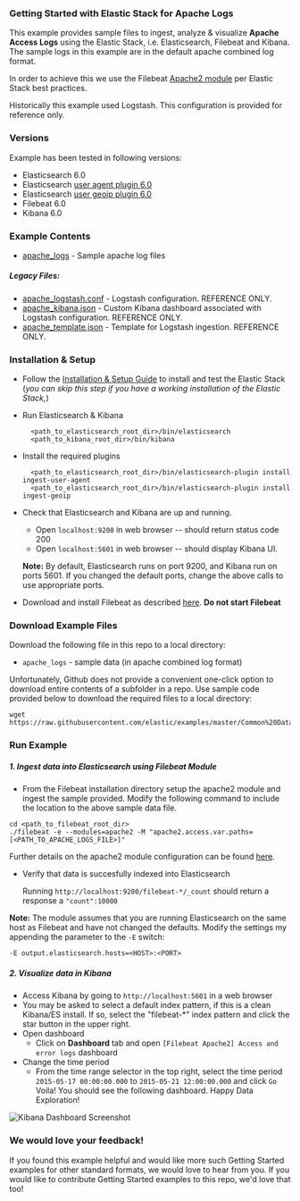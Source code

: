 ### Getting Started with Elastic Stack for Apache Logs

This example provides sample files to ingest, analyze & visualize **Apache Access Logs** using the Elastic Stack, i.e. Elasticsearch, Filebeat and Kibana. The sample logs in this example are in the default apache combined log format.

In order to achieve this we use the Filebeat [Apache2 module](https://www.elastic.co/guide/en/beats/filebeat/6.0/filebeat-module-apache2.html) per Elastic Stack best practices.

Historically this example used Logstash. This configuration is provided for reference only.

### Versions

Example has been tested in following versions:

- Elasticsearch 6.0
- Elasticsearch [user agent plugin 6.0](https://www.elastic.co/guide/en/elasticsearch/plugins/6.0/ingest-user-agent.html)
- Elasticsearch [user geoip plugin 6.0](https://www.elastic.co/guide/en/elasticsearch/plugins/6.0/ingest-geoip.html)
- Filebeat 6.0
- Kibana 6.0

### Example Contents

* [apache_logs](https://github.com/elastic/examples/blob/master/Common%20Data%20Formats/apache_logs/apache_logs) - Sample apache log files

##### Legacy Files:

* [apache_logstash.conf](https://github.com/elastic/examples/blob/master/Common%20Data%20Formats/apache_logs/logstash/apache_logstash.conf) -  Logstash configuration. REFERENCE ONLY.
* [apache_kibana.json](https://github.com/elastic/examples/blob/master/Common%20Data%20Formats/apache_logs/logstash/apache_kibana.json) - Custom Kibana dashboard associated with Logstash configuration. REFERENCE ONLY.
* [apache_template.json](https://github.com/elastic/examples/blob/master/Common%20Data%20Formats/apache_logs/logstash/apache_template.json) - Template for Logstash ingestion. REFERENCE ONLY.

### Installation & Setup

* Follow the [Installation & Setup Guide](https://github.com/elastic/examples/blob/master/Installation%20and%20Setup.md) to install and test the Elastic Stack (*you can skip this step if you have a working installation of the Elastic Stack,*)

* Run Elasticsearch & Kibana

  ```shell
    <path_to_elasticsearch_root_dir>/bin/elasticsearch
    <path_to_kibana_root_dir>/bin/kibana
    ```

* Install the required plugins

  ```shell
    <path_to_elasticsearch_root_dir>/bin/elasticsearch-plugin install ingest-user-agent
    <path_to_elasticsearch_root_dir>/bin/elasticsearch-plugin install ingest-geoip
    ```
* Check that Elasticsearch and Kibana are up and running.
  - Open `localhost:9200` in web browser -- should return status code 200
  - Open `localhost:5601` in web browser -- should display Kibana UI.

  **Note:** By default, Elasticsearch runs on port 9200, and Kibana run on ports 5601. If you changed the default ports, change   the above calls to use appropriate ports.

* Download and install Filebeat as described [here](https://www.elastic.co/guide/en/beats/filebeat/6.0/filebeat-installation.html). **Do not start Filebeat**


### Download Example Files

Download the following file in this repo to a local directory:

- `apache_logs` - sample data (in apache combined log format)

Unfortunately, Github does not provide a convenient one-click option to download entire contents of a subfolder in a repo. Use sample code provided below to download the required files to a local directory:

```shell
wget https://raw.githubusercontent.com/elastic/examples/master/Common%20Data%20Formats/apache_logs/apache_logs
```

### Run Example

##### 1. Ingest data into Elasticsearch using Filebeat Module


* From the Filebeat installation directory setup the apache2 module and ingest the sample provided. Modify the following command to include the location to the above sample data file.

```shell
cd <path_to_filebeat_root_dir>
./filebeat -e --modules=apache2 -M "apache2.access.var.paths=[<PATH_TO_APACHE_LOGS_FILE>]"
```

Further details on the apache2 module configuration can be found [here](https://www.elastic.co/guide/en/beats/filebeat/6.0/filebeat-module-apache2.html).

* Verify that data is succesfully indexed into Elasticsearch

  Running `http://localhost:9200/filebeat-*/_count` should return a response a `"count":10000`

 **Note:** The module assumes that you are running Elasticsearch on the same host as Filebeat and have not changed the defaults. Modify the settings my appending the parameter to the `-E` switch:
 
 `-E output.elasticsearch.hosts=<HOST>:<PORT>`
 
##### 2. Visualize data in Kibana

* Access Kibana by going to `http://localhost:5601` in a web browser
* You may be asked to select a default index pattern, if this is a clean Kibana/ES install. If so, select the "filebeat-*" index pattern and click the star button in the upper right.
* Open dashboard
    * Click on **Dashboard** tab and open `[Filebeat Apache2] Access and error logs` dashboard
* Change the time period
    * From the time range selector in the top right, select the time period `2015-05-17 00:00:00.000` to `2015-05-21 12:00:00.000` and click `Go`
Voila! You should see the following dashboard. Happy Data Exploration!

![Kibana Dashboard Screenshot](https://user-images.githubusercontent.com/12695796/32498856-c61c75c8-c3c8-11e7-85ab-515a337bd83d.png)

### We would love your feedback!
If you found this example helpful and would like more such Getting Started examples for other standard formats, we would love to hear from you. If you would like to contribute Getting Started examples to this repo, we'd love that too!
